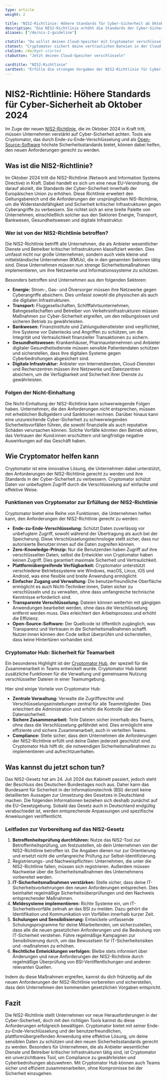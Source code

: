 ```yaml
---
type: article
weight: 2

title: "NIS2-Richtlinie: Höhere Standards für Cyber-Sicherheit ab Oktober 2024"
description: "Die NIS2-Richtlinie erhöht die Standards der Cyber-Sicherheit innerhalb der EU. Cryptomator hilft Unternehmen, die neuen Anforderungen mit Ende-zu-Ende-Verschlüsselung zu erfüllen."
aliases: ["/de/nis-2-guideline"]

ctatitle: "Du willst deinen Cloud-Speicher mit Cryptomator verschlüsseln?"
ctatext: "Cryptomator sichert deine vertraulichen Dateien in der Cloud mit Ende-zu-Ende-Verschlüsselung. Cryptomator Hub verwaltet den Teamzugriff und ist ideal für Teams und Organisationen."
ctalink: /de/#get-started
ctabutton: "Jetzt deinen Cloud-Speicher verschlüsseln"

cardtitle: "NIS2-Richtlinie"
cardtext: "Erfülle die strengen Vorgaben der NIS2-Richtlinie für Cyber-Sicherheit mit der Ende-zu-Ende-Verschlüsselung von Cryptomator."
---
```


# NIS2-Richtlinie: Höhere Standards für Cyber-Sicherheit ab Oktober 2024

<p class="lead">Im Zuge der neuen <a href="https://eur-lex.europa.eu/eli/dir/2022/2555/oj?locale=de">NIS2-Richtlinie</a>, die im Oktober 2024 in Kraft tritt, müssen Unternehmen verstärkt auf Cyber-Sicherheit achten. Tools wie Cryptomator, das durch Ende-zu-Ende-Verschlüsselung und als <a href="/de/open-source/">Open-Source-Software</a> höchste Sicherheitsstandards bietet, können dabei helfen, den neuen Anforderungen gerecht zu werden.</p>

## Was ist die NIS2-Richtlinie?

Im Oktober 2024 tritt die NIS2-Richtlinie (Network and Information Systems Directive) in Kraft. Dabei handelt es sich um eine neue EU-Verordnung, die darauf abzielt, die Standards der Cyber-Sicherheit innerhalb der Europäischen Union zu erhöhen. Diese Richtlinie erweitert den Geltungsbereich und die Anforderungen der ursprünglichen NIS-Richtlinie, um die Widerstandsfähigkeit und Sicherheit kritischer Infrastrukturen gegen Cyberangriffe zu verbessern. Sie richtet sich an eine breite Palette von Unternehmen, einschließlich solcher aus den Sektoren Energie, Transport, Bankwesen, Gesundheitswesen und digitale Infrastruktur.

### Wer ist von der NIS2-Richtlinie betroffen?

Die NIS2-Richtlinie betrifft alle Unternehmen, die als Anbieter wesentlicher Dienste und Betreiber kritischer Infrastrukturen klassifiziert werden. Dies umfasst nicht nur große Unternehmen, sondern auch viele kleine und mittelständische Unternehmen (KMUs), die in den genannten Sektoren tätig sind. Diese Unternehmen müssen nun strenge Sicherheitsmaßnahmen implementieren, um ihre Netzwerke und Informationssysteme zu schützen.

Besonders betroffen sind Unternehmen aus den folgenden Sektoren:

- **Energie:** Strom-, Gas- und Ölversorger müssen ihre Netzwerke gegen Cyberangriffe absichern. Dies umfasst sowohl die physischen als auch die digitalen Infrastrukturen.
- **Transport:** Fluggesellschaften, Schifffahrtsunternehmen, Bahngesellschaften und Betreiber von Verkehrsinfrastrukturen müssen Maßnahmen zur Cyber-Sicherheit ergreifen, um den reibungslosen und sicheren Betrieb zu gewährleisten.
- **Bankwesen:** Finanzinstitute und Zahlungsdienstleister sind verpflichtet, ihre Systeme vor Datenlecks und Angriffen zu schützen, um die Integrität und Vertraulichkeit finanzieller Transaktionen zu sichern.
- **Gesundheitswesen:** Krankenhäuser, Pharmaunternehmen und Anbieter digitaler Gesundheitsdienste müssen sensible Patientendaten schützen und sicherstellen, dass ihre digitalen Systeme gegen Cyberbedrohungen abgesichert sind.
- **Digitale Infrastruktur:** Anbieter von Internetdiensten, Cloud-Diensten und Rechenzentren müssen ihre Netzwerke und Datenzentren absichern, um die Verfügbarkeit und Sicherheit ihrer Dienste zu gewährleisten.

### Folgen der Nicht-Einhaltung

Die Nicht-Einhaltung der NIS2-Richtlinie kann schwerwiegende Folgen haben. Unternehmen, die den Anforderungen nicht entsprechen, müssen mit erheblichen Bußgeldern und Sanktionen rechnen. Darüber hinaus kann eine unzureichende Cyber-Sicherheit zu schwerwiegenden Sicherheitsvorfällen führen, die sowohl finanzielle als auch reputative Schäden verursachen können. Solche Vorfälle könnten den Betrieb stören, das Vertrauen der Kund:innen erschüttern und langfristige negative Auswirkungen auf das Geschäft haben.

## Wie Cryptomator helfen kann

Cryptomator ist eine innovative Lösung, die Unternehmen dabei unterstützt, den Anforderungen der NIS2-Richtlinie gerecht zu werden und ihre Standards in der Cyber-Sicherheit zu verbessern. Cryptomator schützt Daten vor unbefugtem Zugriff durch die Verschlüsselung auf einfache und effektive Weise.

### Funktionen von Cryptomator zur Erfüllung der NIS2-Richtlinie

Cryptomator bietet eine Reihe von Funktionen, die Unternehmen helfen kann, den Anforderungen der NIS2-Richtlinie gerecht zu werden:

- **Ende-zu-Ende-Verschlüsselung:** Schützt Daten zuverlässig vor unbefugtem Zugriff, sowohl während der Übertragung als auch bei der Speicherung. Diese Verschlüsselungstechnologie stellt sicher, dass nur autorisierte Benutzer:innen auf die Daten zugreifen können.
- **Zero-Knowledge-Prinzip:** Nur die Benutzenden haben Zugriff auf ihre verschlüsselten Daten; selbst die Entwickler von Cryptomator haben keinen Zugriff. Dies garantiert maximale Sicherheit und Vertraulichkeit.
- **Plattformübergreifende Verfügbarkeit:** Cryptomator unterstützt verschiedene Betriebssysteme wie Windows, macOS, Linux, iOS und Android, was eine flexible und breite Anwendung ermöglicht.
- **Einfacher Zugang und Verwaltung:** Die benutzerfreundliche Oberfläche ermöglicht es auch Nicht-Techniker:innen, Daten sicher zu verschlüsseln und zu verwalten, ohne dass umfangreiche technische Kenntnisse erforderlich sind.
- **Transparente Verschlüsselung:** Dateien können weiterhin mit gängigen Anwendungen bearbeitet werden, ohne dass die Verschlüsselung entfernt werden muss. Dies erleichtert den Arbeitsprozess und erhöht die Effizienz.
- **Open-Source-Software:** Der Quellcode ist öffentlich zugänglich, was Transparenz und Vertrauen in die Sicherheitsmaßnahmen schafft. Nutzer:innen können den Code selbst überprüfen und sicherstellen, dass keine Hintertüren vorhanden sind.

### Cryptomator Hub: Sicherheit für Teamarbeit

Ein besonderes Highlight ist der [Cryptomator Hub](/de/for-teams/), der speziell für die Zusammenarbeit in Teams entwickelt wurde. Cryptomator Hub bietet zusätzliche Funktionen für die Verwaltung und gemeinsame Nutzung verschlüsselter Dateien in einer Teamumgebung.

Hier sind einige Vorteile von Cryptomator Hub:

- **Zentrale Verwaltung:** Verwalte die Zugriffsrechte und Verschlüsselungseinstellungen zentral für alle Teammitglieder. Dies erleichtert die Administration und erhöht die Kontrolle über die Datensicherheit.
- **Sichere Zusammenarbeit:** Teile Dateien sicher innerhalb des Teams, ohne dass die Verschlüsselung gefährdet wird. Dies ermöglicht eine effiziente und sichere Zusammenarbeit, auch in verteilten Teams.
- **Compliance:** Stelle sicher, dass dein Unternehmen die Anforderungen der NIS2-Richtlinie erfüllt und deine Daten jederzeit geschützt sind. Cryptomator Hub hilft dir, die notwendigen Sicherheitsmaßnahmen zu implementieren und aufrechtzuerhalten.

## Was kannst du jetzt schon tun?

Das NIS2-Gesetz hat am 24. Juli 2024 das Kabinett passiert, jedoch steht der Beschluss des Deutschen Bundestages noch aus. Daher kann das Bundesamt für Sicherheit in der Informationstechnik (BSI) derzeit keine detaillierten Aussagen zur Umsetzung des Gesetzes in Deutschland machen. Die folgenden Informationen beziehen sich deshalb zunächst auf die EU-Gesetzgebung. Sobald das Gesetz auch in Deutschland endgültig verabschiedet ist, werden entsprechende Anpassungen und spezifische Anweisungen veröffentlicht.

### Leitfaden zur Vorbereitung auf das NIS2-Gesetz

1. **Betroffenheitsprüfung durchführen:** Nutze das NIS2-Tool zur Betroffenheitsprüfung, um festzustellen, ob dein Unternehmen von der NIS2-Richtlinie betroffen ist. Die Angaben dienen nur zur Orientierung und ersetzt nicht die umfangreiche Prüfung zur Selbst-Identifizierung. 
2. Registrierungs- und Nachweispflichten: Unternehmen, die unter die NIS2-Richtlinie fallen, müssen sich registrieren. Außerdem müssen Nachweise über die Sicherheitsmaßnahmen des Unternehmens vorbereitet werden.
3. **IT-Sicherheitsmaßnahmen verstärken:** Stelle sicher, dass deine IT-Sicherheitsvorkehrungen den neuen Anforderungen entsprechen. Dies beinhaltet regelmäßige Sicherheitsüberprüfungen und den Nachweis entsprechender Maßnahmen.
4. **Meldesysteme implementieren:** Richte Systeme ein, um IT-Sicherheitsvorfälle zeitnah an das BSI zu melden. Dazu gehört die Identifikation und Kommunikation von Vorfällen innerhalb kurzer Zeit.
5. **Schulungen und Sensibilisierung:** Entwickele umfassende Schulungsprogramme für deine Mitarbeitenden, um sicherzustellen, dass alle die neuen gesetzlichen Anforderungen und die Bedeutung von IT-Sicherheit verstehen. Führe regelmäßige Kampagnen zur Sensibilisierung durch, um das Bewusstsein für IT-Sicherheitsrisiken und -maßnahmen zu erhöhen.
6. **Rechtliche Entwicklungen verfolgen:** Bleibe stets informiert über Änderungen und neue Anforderungen der NIS2-Richtlinie durch regelmäßige Überprüfung von BSI-Veröffentlichungen und anderen relevanten Quellen.

Indem du diese Maßnahmen ergreifen, kannst du dich frühzeitig auf die neuen Anforderungen der NIS2-Richtlinie vorbereiten und sicherstellen, dass dein Unternehmen den kommenden gesetzlichen Vorgaben entspricht.

## Fazit

Die NIS2-Richtlinie stellt Unternehmen vor neue Herausforderungen in der Cyber-Sicherheit, doch mit den richtigen Tools kannst du diese Anforderungen erfolgreich bewältigen. Cryptomator bietet mit seiner Ende-zu-Ende-Verschlüsselung und der benutzerfreundlichen, plattformübergreifenden Anwendung eine effektive Lösung, um deine sensiblen Daten zu schützen und den neuen Sicherheitsstandards gerecht zu werden. Besonders für Unternehmen, die als Anbieter wesentlicher Dienste und Betreiber kritischer Infrastrukturen tätig sind, ist Cryptomator ein unverzichtbares Tool, um Compliance zu gewährleisten und Cyberbedrohungen abzuwehren. Mit Cryptomator Hub können auch Teams sicher und effizient zusammenarbeiten, ohne Kompromisse bei der Sicherheit einzugehen.
